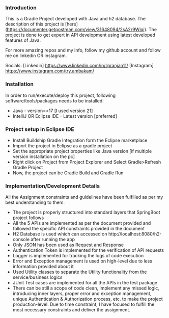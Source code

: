 ### Introduction
This is a Gradle Project developed with Java and h2 database. The description of this project is [here] (https://documenter.getpostman.com/view/31648094/2sA2r9Wiqj).
The project is done to get expert in API development using latest developed features of Java.

For more amazing repos and my info, follow my github account and follow me on linkedin OR instagram.

Socials: [Linkedin] https://www.linkedin.com/in/rpranjan11/ [Instagram] https://www.instagram.com/try.ambakam/ 

### Installation
In order to run/execute/deploy this project, following software/tools/packages needs to be installed:
* Java - version=<17 [I used version 21]
* IntelliJ OR Eclipse IDE - Latest version [preferred]

### Project setup in Eclipse IDE
* Install Buildship Gradle Integration form the Eclipse marketplace
* Import the project in Eclipse as a gradle project
* Set the appropriate project properties like Java version [if multiple version installation on the pc]
* Right click on Project from Project Explorer and Select Gradle>Refresh Gradle Project
* Now, the project can be Gradle Build and Gradle Run


### Implementation/Development Details
All the Assignment constraints and guidelines have been fulfilled as per my best understanding to them.
* The project is properly structured into standard layers that SpringBoot project follows
* All the 5 APIs are implemented as per the document provided and followed the specific API constraints provided in the document
* H2 Database is used which can accessed on http://localhost:8080/h2-console after running the app
* Only JSON has been used as Request and Response
* Authentication Token is implemented for the verification of API requests
* Logger is implemented for tracking the logs of code execution
* Error and Exception management is used on high-level due to less information provided about it
* Used Utility classes to separate the Utility functionality from the service/business logics
* JUnit Test cases are implemented for all the APIs in the test package
* There can be still a scope of code clean, implement any missed logic, introducing inner layers, proper error and exception management, unique Authentication & Authorization process, etc. to make the project production-level. Due to time constraint, I have focused to fulfill the most necessary constraints and deliver the assignment.

